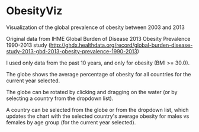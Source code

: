 # ObesityViz
Visualization of the global prevalence of obesity between 2003 and 2013

Original data from IHME Global Burden of Disease 2013 Obesity Prevalence 1990-2013 study 
(http://ghdx.healthdata.org/record/global-burden-disease-study-2013-gbd-2013-obesity-prevalence-1990-2013)

I used only data from the past 10 years, and only for obesity (BMI >= 30.0). 

The globe shows the average percentage of obesity for all countries for the current year selected. 

The globe can be rotated by clicking and dragging on the water (or by selecting a country from the dropdown list).

A country can be selected from the globe or from the dropdown list, which updates the chart with the selected country's
average obesity for males vs females by age group (for the current year selected).
